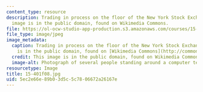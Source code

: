 ```yaml
---
content_type: resource
description: Trading in process on the floor of the New York Stock Exchange. This
  image is in the public domain, found on Wikimedia Commons.
file: https://ol-ocw-studio-app-production.s3.amazonaws.com/courses/15-401-finance-theory-i-fall-2008/5ec2e66e89b03d5c5c7806672a26167e_15-401f08.jpg
file_type: image/jpeg
image_metadata:
  caption: Trading in process on the floor of the New York Stock Exchange. (This image
    is in the public domain, found on [Wikimedia Commons](http://commons.wikimedia.org/wiki/File:NYSE-floor.jpg).)
  credit: This image is in the public domain, found on Wikimedia Commons.
  image-alt: Photograph of several people standing around a computer terminal.
resourcetype: Image
title: 15-401f08.jpg
uid: 5ec2e66e-89b0-3d5c-5c78-06672a26167e
---
```

